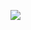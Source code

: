 ![](https://pixel-profile-ui.vercel.app/api/github-stats?username=tamtamchik&include_all_commits=true&pixelate_avatar=true&theme=monica&theme=monica&color=%23ffffffFF)

<!--
**tamtamchik/tamtamchik** is a ✨ _special_ ✨ repository because its `README.md` (this file) appears on your GitHub profile.

Here are some ideas to get you started:

- 🔭 I’m currently working on ...
- 🌱 I’m currently learning ...
- 👯 I’m looking to collaborate on ...
- 🤔 I’m looking for help with ...
- 💬 Ask me about ...
- 📫 How to reach me: ...
- 😄 Pronouns: ...
- ⚡ Fun fact: ...
-->
